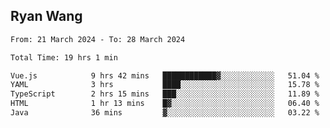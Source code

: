 ## Ryan Wang

<!--START_SECTION:waka-->

```txt
From: 21 March 2024 - To: 28 March 2024

Total Time: 19 hrs 1 min

Vue.js            9 hrs 42 mins   ████████████▓░░░░░░░░░░░░   51.04 %
YAML              3 hrs           ████░░░░░░░░░░░░░░░░░░░░░   15.78 %
TypeScript        2 hrs 15 mins   ███░░░░░░░░░░░░░░░░░░░░░░   11.89 %
HTML              1 hr 13 mins    █▓░░░░░░░░░░░░░░░░░░░░░░░   06.40 %
Java              36 mins         ▓░░░░░░░░░░░░░░░░░░░░░░░░   03.22 %
```

<!--END_SECTION:waka-->
